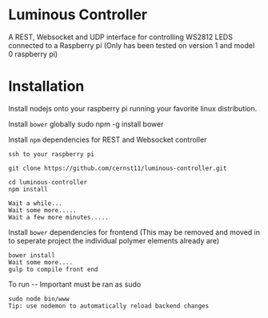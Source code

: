 Luminous Controller
==================

A REST,  Websocket and UDP interface for controlling WS2812 LEDS connected to a Raspberry pi (Only has been tested on version 1 and model 0 raspberry pi) 

Installation
===

Install nodejs onto your raspberry pi running your favorite linux distribution.

Install `bower` globally
  sudo npm -g install bower
  
Install `npm` dependencies for REST and Websocket controller 

    ssh to your raspberry pi

    git clone https://github.com/cernst11/luminous-controller.git
  
    cd luminous-controller 
    npm install
    
    Wait a while...
    Wait some more.....
    Wait a few more minutes.....

Install `bower` dependencies for frontend (This may be removed and moved in to seperate project the individual polymer elements already are)

    bower install
    Wait some more....
    gulp to compile front end 
  
To run -- Important must be ran as sudo

    sudo node bin/www
    Tip: use nodemon to automatically reload backend changes
  
